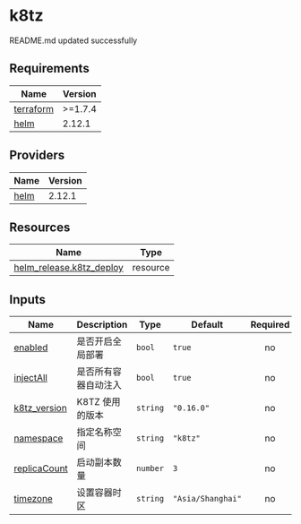 # k8tz

<!-- BEGINNING OF PRE-COMMIT-TERRAFORM DOCS HOOK -->
README.md updated successfully
<!-- END OF PRE-COMMIT-TERRAFORM DOCS HOOK -->

<!-- BEGIN_TF_DOCS -->


## Requirements

| Name | Version |
|------|---------|
| <a name="requirement_terraform"></a> [terraform](#requirement\_terraform) | >=1.7.4 |
| <a name="requirement_helm"></a> [helm](#requirement\_helm) | 2.12.1 |
## Providers

| Name | Version |
|------|---------|
| <a name="provider_helm"></a> [helm](#provider\_helm) | 2.12.1 |

## Resources

| Name | Type |
|------|------|
| [helm_release.k8tz_deploy](https://registry.terraform.io/providers/hashicorp/helm/2.12.1/docs/resources/release) | resource |
## Inputs

| Name | Description | Type | Default | Required |
|------|-------------|------|---------|:--------:|
| <a name="input_enabled"></a> [enabled](#input\_enabled) | 是否开启全局部署 | `bool` | `true` | no |
| <a name="input_injectAll"></a> [injectAll](#input\_injectAll) | 是否所有容器自动注入 | `bool` | `true` | no |
| <a name="input_k8tz_version"></a> [k8tz\_version](#input\_k8tz\_version) | K8TZ 使用的版本 | `string` | `"0.16.0"` | no |
| <a name="input_namespace"></a> [namespace](#input\_namespace) | 指定名称空间 | `string` | `"k8tz"` | no |
| <a name="input_replicaCount"></a> [replicaCount](#input\_replicaCount) | 启动副本数量 | `number` | `3` | no |
| <a name="input_timezone"></a> [timezone](#input\_timezone) | 设置容器时区 | `string` | `"Asia/Shanghai"` | no |
<!-- END_TF_DOCS -->

